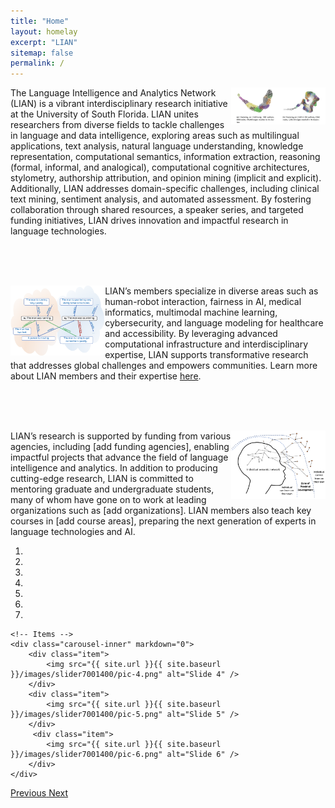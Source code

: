 ```yaml
---
title: "Home"
layout: homelay
excerpt: "LIAN"
sitemap: false
permalink: /
---
```


<img style="float: right" width="30%" margin="10px" src="/images/slider7001400/pic-3.png"> The Language Intelligence and Analytics Network (LIAN) is a vibrant interdisciplinary research initiative at the University of South Florida. LIAN unites researchers from diverse fields to tackle challenges in language and data intelligence, exploring areas such as multilingual applications, text analysis, natural language understanding, knowledge representation, computational semantics, information extraction, reasoning (formal, informal, and analogical), computational cognitive architectures, stylometry, authorship attribution, and opinion mining (implicit and explicit). Additionally, LIAN addresses domain-specific challenges, including clinical text mining, sentiment analysis, and automated assessment. By fostering collaboration through shared resources, a speaker series, and targeted funding initiatives, LIAN drives innovation and impactful research in language technologies.

<br><br><br>

<img style="float: left" width="30%" margin="10px" src="/images/slider7001400/pic-1.png"> LIAN’s members specialize in diverse areas such as human-robot interaction, fairness in AI, medical informatics, multimodal machine learning, cybersecurity, and language modeling for healthcare and accessibility. By leveraging advanced computational infrastructure and interdisciplinary expertise, LIAN supports transformative research that addresses global challenges and empowers communities. Learn more about LIAN members and their expertise [here](https://nlp-grp.github.io/team/).

 <br><br><br>

<img style="float: right" width="30%" margin="10px" src="/images/slider7001400/pic-2.png"> LIAN’s research is supported by funding from various agencies, including [add funding agencies], enabling impactful projects that advance the field of language intelligence and analytics. In addition to producing cutting-edge research, LIAN is committed to mentoring graduate and undergraduate students, many of whom have gone on to work at leading organizations such as [add organizations]. LIAN members also teach key courses in [add course areas], preparing the next generation of experts in language technologies and AI.

<div markdown="0" id="carousel" class="carousel slide" data-ride="carousel" data-interval="4000" data-pause="hover" >
    <!-- Menu -->
    <ol class="carousel-indicators">
        <li data-target="#carousel" data-slide-to="0" class="active"></li>
        <li data-target="#carousel" data-slide-to="1"></li>
        <li data-target="#carousel" data-slide-to="2"></li>
        <li data-target="#carousel" data-slide-to="3"></li>
        <li data-target="#carousel" data-slide-to="4"></li>
        <li data-target="#carousel" data-slide-to="5"></li>
        <li data-target="#carousel" data-slide-to="6"></li>
    </ol>

    <!-- Items -->
    <div class="carousel-inner" markdown="0">
        <div class="item">
            <img src="{{ site.url }}{{ site.baseurl }}/images/slider7001400/pic-4.png" alt="Slide 4" />
        </div>
        <div class="item">
            <img src="{{ site.url }}{{ site.baseurl }}/images/slider7001400/pic-5.png" alt="Slide 5" />
        </div>       
         <div class="item">
            <img src="{{ site.url }}{{ site.baseurl }}/images/slider7001400/pic-6.png" alt="Slide 6" />
        </div>
    </div>
  <a class="left carousel-control" href="#carousel" role="button" data-slide="prev">
    <span class="glyphicon glyphicon-chevron-left" aria-hidden="true"></span>
    <span class="sr-only">Previous</span>
  </a>
  <a class="right carousel-control" href="#carousel" role="button" data-slide="next">
    <span class="glyphicon glyphicon-chevron-right" aria-hidden="true"></span>
    <span class="sr-only">Next</span>
  </a>
</div>



<!--<figure class="fourth">
  <img src="{{ site.url }}{{ site.baseurl }}/images/logopic/Logo_Leiden.jpg" style="width: 210px">
  <img src="{{ site.url }}{{ site.baseurl }}/images/logopic/Logo_Nanofront.jpg" style="width: 110px">
  <img src="{{ site.url }}{{ site.baseurl }}/images/logopic/Logo_NWO.jpg" style="width: 120px">
  <img src="{{ site.url }}{{ site.baseurl }}/images/logopic/Logo_ERC.jpg" style="width: 110px">
</figure>-->
